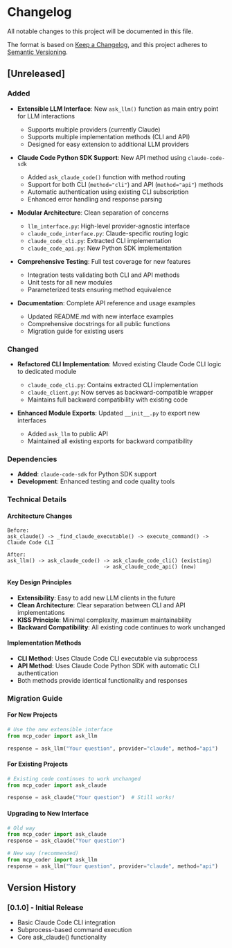 # Changelog

All notable changes to this project will be documented in this file.

The format is based on [Keep a Changelog](https://keepachangelog.com/en/1.0.0/),
and this project adheres to [Semantic Versioning](https://semver.org/spec/v2.0.0.html).

## [Unreleased]

### Added

- **Extensible LLM Interface**: New `ask_llm()` function as main entry point for LLM interactions
  - Supports multiple providers (currently Claude)
  - Supports multiple implementation methods (CLI and API)
  - Designed for easy extension to additional LLM providers

- **Claude Code Python SDK Support**: New API method using `claude-code-sdk`
  - Added `ask_claude_code()` function with method routing
  - Support for both CLI (`method="cli"`) and API (`method="api"`) methods
  - Automatic authentication using existing CLI subscription
  - Enhanced error handling and response parsing

- **Modular Architecture**: Clean separation of concerns
  - `llm_interface.py`: High-level provider-agnostic interface
  - `claude_code_interface.py`: Claude-specific routing logic
  - `claude_code_cli.py`: Extracted CLI implementation
  - `claude_code_api.py`: New Python SDK implementation

- **Comprehensive Testing**: Full test coverage for new features
  - Integration tests validating both CLI and API methods
  - Unit tests for all new modules
  - Parameterized tests ensuring method equivalence

- **Documentation**: Complete API reference and usage examples
  - Updated README.md with new interface examples
  - Comprehensive docstrings for all public functions
  - Migration guide for existing users

### Changed

- **Refactored CLI Implementation**: Moved existing Claude Code CLI logic to dedicated module
  - `claude_code_cli.py`: Contains extracted CLI implementation
  - `claude_client.py`: Now serves as backward-compatible wrapper
  - Maintains full backward compatibility with existing code

- **Enhanced Module Exports**: Updated `__init__.py` to export new interfaces
  - Added `ask_llm` to public API
  - Maintained all existing exports for backward compatibility

### Dependencies

- **Added**: `claude-code-sdk` for Python SDK support
- **Development**: Enhanced testing and code quality tools

### Technical Details

#### Architecture Changes
```
Before:
ask_claude() -> _find_claude_executable() -> execute_command() -> Claude Code CLI

After:  
ask_llm() -> ask_claude_code() -> ask_claude_code_cli() (existing)
                               -> ask_claude_code_api() (new)
```

#### Key Design Principles
- **Extensibility**: Easy to add new LLM clients in the future
- **Clean Architecture**: Clear separation between CLI and API implementations
- **KISS Principle**: Minimal complexity, maximum maintainability
- **Backward Compatibility**: All existing code continues to work unchanged

#### Implementation Methods
- **CLI Method**: Uses Claude Code CLI executable via subprocess
- **API Method**: Uses Claude Code Python SDK with automatic CLI authentication
- Both methods provide identical functionality and responses

### Migration Guide

#### For New Projects
```python
# Use the new extensible interface
from mcp_coder import ask_llm

response = ask_llm("Your question", provider="claude", method="api")
```

#### For Existing Projects
```python
# Existing code continues to work unchanged
from mcp_coder import ask_claude

response = ask_claude("Your question")  # Still works!
```

#### Upgrading to New Interface
```python
# Old way
from mcp_coder import ask_claude
response = ask_claude("Your question")

# New way (recommended)
from mcp_coder import ask_llm
response = ask_llm("Your question", provider="claude", method="api")
```

## Version History

### [0.1.0] - Initial Release
- Basic Claude Code CLI integration
- Subprocess-based command execution
- Core ask_claude() functionality
